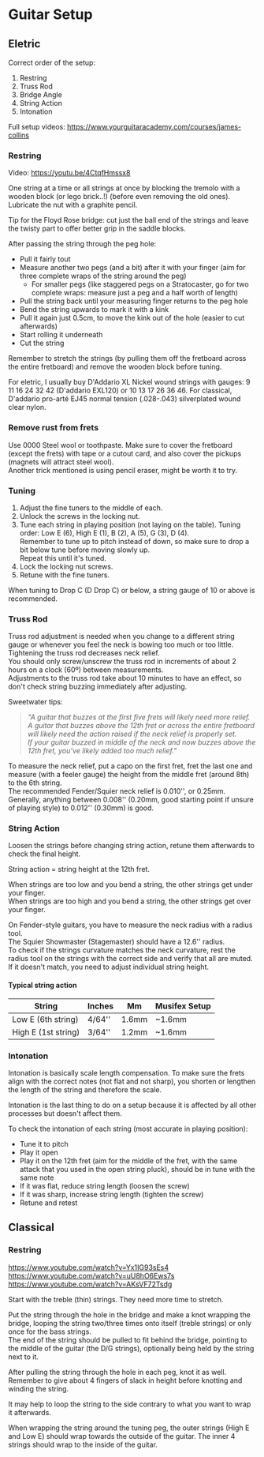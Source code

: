 # Guitar Setup

## Eletric

Correct order of the setup:
1. Restring
2. Truss Rod
3. Bridge Angle
4. String Action
5. Intonation

Full setup videos: https://www.yourguitaracademy.com/courses/james-collins

### Restring

Video: https://youtu.be/4CtqfHmssx8

One string at a time or all strings at once by blocking the tremolo with a wooden block (or lego brick..!) (before even removing the old ones).  
Lubricate the nut with a graphite pencil.

Tip for the Floyd Rose bridge: cut just the ball end of the strings and leave the twisty part to offer better grip in the saddle blocks.

After passing the string through the peg hole:
- Pull it fairly tout
- Measure another two pegs (and a bit) after it with your finger (aim for three complete wraps of the string around the peg)
  - For smaller pegs (like staggered pegs on a Stratocaster, go for two complete wraps: measure just a peg and a half worth of length)
- Pull the string back until your measuring finger returns to the peg hole
- Bend the string upwards to mark it with a kink
- Pull it again just 0.5cm, to move the kink out of the hole (easier to cut afterwards)
- Start rolling it underneath
- Cut the string

Remember to stretch the strings (by pulling them off the fretboard across the entire fretboard) and remove the wooden block before tuning.

For eletric, I usually buy D'Addario XL Nickel wound strings with gauges: 9 11 16 24 32 42 (D'addario EXL120) or 10 13 17 26 36 46.
For classical, D'addario pro-arté EJ45 normal tension (.028-.043) silverplated wound clear nylon. 

### Remove rust from frets

Use 0000 Steel wool or toothpaste. Make sure to cover the fretboard (except the frets) with tape or a cutout card, and also cover the pickups (magnets will attract steel wool).  
Another trick mentioned is using pencil eraser, might be worth it to try.

### Tuning

1. Adjust the fine tuners to the middle of each.
2. Unlock the screws in the locking nut.
3. Tune each string in playing position (not laying on the table).
   Tuning order: Low E (6), High E (1), B (2), A (5), G (3), D (4).  
   Remember to tune up to pitch instead of down, so make sure to drop a bit below tune before moving slowly up.  
   Repeat this until it's tuned.
4. Lock the locking nut screws.
5. Retune with the fine tuners.

When tuning to Drop C (D Drop C) or below, a string gauge of 10 or above is recommended.

### Truss Rod

Truss rod adjustment is needed when you change to a different string gauge or whenever you feel the neck is bowing too much or too little.  
Tightening the truss rod decreases neck relief.  
You should only screw/unscrew the truss rod in increments of about 2 hours on a clock (60º) between measurements.  
Adjustments to the truss rod take about 10 minutes to have an effect, so don't check string buzzing immediately after adjusting.

Sweetwater tips:
> *"A guitar that buzzes at the first five frets will likely need more relief.  
> A guitar that buzzes above the 12th fret or across the entire fretboard will likely need the action raised if the neck relief is properly set.  
> If your guitar buzzed in middle of the neck and now buzzes above the 12th fret, you’ve likely added too much relief."*

To measure the neck relief, put a capo on the first fret, fret the last one and measure (with a feeler gauge) the height from the middle fret (around 8th) to the 6th string.  
The recommended Fender/Squier neck relief is 0.010'', or 0.25mm. Generally, anything between 0.008'' (0.20mm, good starting point if unsure of playing style) to 0.012'' (0.30mm) is good.


### String Action

Loosen the strings before changing string action, retune them afterwards to check the final height.

String action = string height at the 12th fret.

When strings are too low and you bend a string, the other strings get under your finger.  
When strings are too high and you bend a string, the other strings get over your finger.

On Fender-style guitars, you have to measure the neck radius with a radius tool.  
The Squier Showmaster (Stagemaster) should have a 12.6'' radius.  
To check if the strings curvature matches the neck curvature, rest the radius tool on the strings with the correct side and verify that all are muted. If it doesn't match, you need to adjust individual string height.

#### Typical string action

| String              | Inches | Mm    | Musifex Setup |
| ------------------- | ------ | ----- | ------------- |
| Low E (6th string)  | 4/64'' | 1.6mm | ~1.6mm        |
| High E (1st string) | 3/64'' | 1.2mm | ~1.6mm        |


### Intonation

Intonation is basically scale length compensation. To make sure the frets align with the correct notes (not flat and not sharp), you shorten or lengthen the length of the string and therefore the scale.

Intonation is the last thing to do on a setup because it is affected by all other processes but doesn't affect them.

To check the intonation of each string (most accurate in playing position):
- Tune it to pitch
- Play it open
- Play it on the 12th fret (aim for the middle of the fret, with the same attack that you used in the open string pluck), should be in tune with the same note
- If it was flat, reduce string length (loosen the screw)
- If it was sharp, increase string length (tighten the screw)
- Retune and retest

## Classical

### Restring

https://www.youtube.com/watch?v=Yx1IG93sEs4  
https://www.youtube.com/watch?v=uU8hO6Ews7s  
https://www.youtube.com/watch?v=AKsVF72Tsdg

Start with the treble (thin) strings. They need more time to stretch.

Put the string through the hole in the bridge and make a knot wrapping the bridge, looping the string two/three times onto itself (treble strings) or only once for the bass strings.  
The end of the string should be pulled to fit behind the bridge, pointing to the middle of the guitar (the D/G strings), optionally being held by the string next to it.

After pulling the string through the hole in each peg, knot it as well. Remember to give about 4 fingers of slack in height before knotting and winding the string.

It may help to loop the string to the side contrary to what you want to wrap it afterwards.

When wrapping the string around the tuning peg, the outer strings (High E and Low E) should wrap towards the outside of the guitar. The inner 4 strings should wrap to the inside of the guitar.

